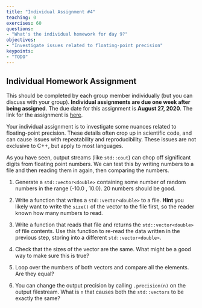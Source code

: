 ```yaml
---
title: "Individual Assignment #4"
teaching: 0
exercises: 60
questions:
- "What's the individual homework for day 9?"
objectives:
- "Investigate issues related to floating-point precision"
keypoints:
- "TODO"
---
```


<script type="text/javascript" async
  src="https://cdnjs.cloudflare.com/ajax/libs/mathjax/2.7.7/MathJax.js?config=TeX-MML-AM_CHTML">
</script>

## Individual Homework Assignment

This should be completed by each group member individually (but you can
discuss with your group). **Individual assignments are due one week after
being assigned**. The due date for this assignment is **August 27, 2020**.
The link for the assignment is [here](https://classroom.github.com/a/5paGSRsP).

Your individual assignment is to investigate some nuances related to
floating-point precision. These details often crop up in scientific code,
and can cause issues with repeatability and reproducibility. These issues
are not exclusive to C++, but apply to most languages.

As you have seen, output streams (like `std::cout`) can chop off significant digits
from floating point numbers. We can test this by writing numbers to a file
and then reading them in again, then comparing the numbers.

1. Generate a `std::vector<double>` containing some number of random numbers in the
   range (-10.0 , 10.0). 20 numbers should be good.

1. Write a function that writes a `std::vector<double>` to a file. **Hint** you likely want
   to write the `size()` of the vector to the file first, so the reader known how many
   numbers to read.

1. Write a function that reads that file and returns the `std::vector<double>` of
   file contents. Use this function to re-read the data written in the previous step,
   storing into a different `std::vector<double>`.

1. Check that the sizes of the vector are the same. What might be a good way to make sure
   this is true?

1. Loop over the numbers of both vectors and compare all the elements. Are they equal?

1. You can change the output precision by calling `.precision(n)` on the output filestream.
   What is `n` that causes both the `std::vectors` to be exactly the same? 
